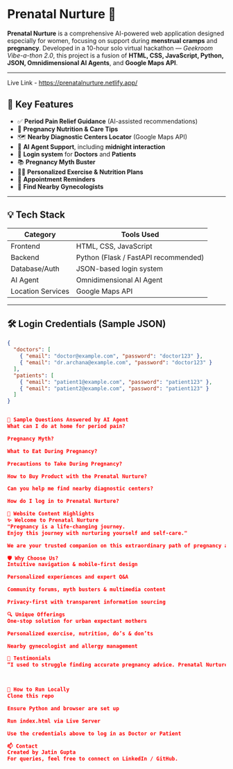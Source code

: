 # Prenatal Nurture 🌸

**Prenatal Nurture** is a comprehensive AI-powered web application designed especially for women, focusing on support during **menstrual cramps** and **pregnancy**. Developed in a 10-hour solo virtual hackathon — *Geekroom Vibe-a-thon 2.0*, this project is a fusion of **HTML, CSS, JavaScript, Python, JSON, Omnidimensional AI Agents**, and **Google Maps API**.

---
Live Link - https://prenatalnurture.netlify.app/


## 🌟 Key Features

- ✅ **Period Pain Relief Guidance** (AI-assisted recommendations)
- 🤰 **Pregnancy Nutrition & Care Tips**
- 🗺️ **Nearby Diagnostic Centers Locator** (Google Maps API)
- 🧠 **AI Agent Support**, including **midnight interaction**
- 🔐 **Login system** for **Doctors** and **Patients**
- 📚 **Pregnancy Myth Buster**
- 🧘‍♀️ **Personalized Exercise & Nutrition Plans**
- 📆 **Appointment Reminders**
- 🏥 **Find Nearby Gynecologists**

---

## 💡 Tech Stack

| Category         | Tools Used                                   |
|------------------|----------------------------------------------|
| Frontend         | HTML, CSS, JavaScript                        |
| Backend          | Python (Flask / FastAPI recommended)         |
| Database/Auth    | JSON-based login system                      |
| AI Agent         | Omnidimensional AI Agent                     |
| Location Services| Google Maps API                              |

---

## 🛠️ Login Credentials (Sample JSON)

```json
{
  "doctors": [
    { "email": "doctor@example.com", "password": "doctor123" },
    { "email": "dr.archana@example.com", "password": "doctor123" }
  ],
  "patients": [
    { "email": "patient1@example.com", "password": "patient123" },
    { "email": "patient2@example.com", "password": "patient123" }
  ]
}


📌 Sample Questions Answered by AI Agent
What can I do at home for period pain?

Pregnancy Myth?

What to Eat During Pregnancy?

Precautions to Take During Pregnancy?

How to Buy Product with the Prenatal Nurture?

Can you help me find nearby diagnostic centers?

How do I log in to Prenatal Nurture?

🧬 Website Content Highlights
✨ Welcome to Prenatal Nurture
"Pregnancy is a life-changing journey.
Enjoy this journey with nurturing yourself and self-care."

We are your trusted companion on this extraordinary path of pregnancy and motherhood. With reliable information, expert guidance, and a supportive community, we’re here for every step.

🛡️ Why Choose Us?
Intuitive navigation & mobile-first design

Personalized experiences and expert Q&A

Community forums, myth busters & multimedia content

Privacy-first with transparent information sourcing

🔍 Unique Offerings
One-stop solution for urban expectant mothers

Personalized exercise, nutrition, do’s & don’ts

Nearby gynecologist and allergy management

📣 Testimonials
“I used to struggle finding accurate pregnancy advice. Prenatal Nurture gave me personalized support and expert content – it changed my journey!”



🚀 How to Run Locally
Clone this repo

Ensure Python and browser are set up

Run index.html via Live Server

Use the credentials above to log in as Doctor or Patient

📫 Contact
Created by Jatin Gupta
For queries, feel free to connect on LinkedIn / GitHub.
